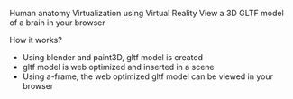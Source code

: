 Human anatomy Virtualization using Virtual Reality
View a 3D GLTF model of a brain in your browser

How it works?
  * Using blender and paint3D, gltf model is created
  * gltf model is web optimized and inserted in a scene
  * Using a-frame, the web optimized gltf model can be viewed in your browser

